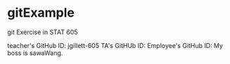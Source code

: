 # gitExample
git Exercise  in STAT 605

teacher's GitHub ID: jgillett-605
TA's GitHUb ID:
Employee's GitHub ID:
My boss is sawaWang.
